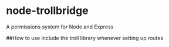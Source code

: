 node-trollbridge
================

A permissions system for Node and Express

##How to use
include the troll library whenever setting up routes
